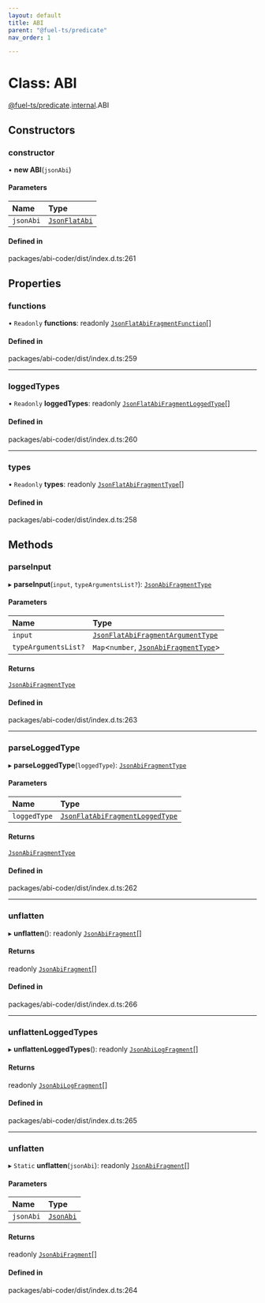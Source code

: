 ```yaml
---
layout: default
title: ABI
parent: "@fuel-ts/predicate"
nav_order: 1

---
```


# Class: ABI

[@fuel-ts/predicate](../index.md).[internal](../namespaces/internal.md).ABI

## Constructors

### constructor

• **new ABI**(`jsonAbi`)

#### Parameters

| Name | Type |
| :------ | :------ |
| `jsonAbi` | [`JsonFlatAbi`](../interfaces/internal-JsonFlatAbi.md) |

#### Defined in

packages/abi-coder/dist/index.d.ts:261

## Properties

### functions

• `Readonly` **functions**: readonly [`JsonFlatAbiFragmentFunction`](../interfaces/internal-JsonFlatAbiFragmentFunction.md)[]

#### Defined in

packages/abi-coder/dist/index.d.ts:259

___

### loggedTypes

• `Readonly` **loggedTypes**: readonly [`JsonFlatAbiFragmentLoggedType`](../interfaces/internal-JsonFlatAbiFragmentLoggedType.md)[]

#### Defined in

packages/abi-coder/dist/index.d.ts:260

___

### types

• `Readonly` **types**: readonly [`JsonFlatAbiFragmentType`](../interfaces/internal-JsonFlatAbiFragmentType.md)[]

#### Defined in

packages/abi-coder/dist/index.d.ts:258

## Methods

### parseInput

▸ **parseInput**(`input`, `typeArgumentsList?`): [`JsonAbiFragmentType`](../interfaces/internal-JsonAbiFragmentType.md)

#### Parameters

| Name | Type |
| :------ | :------ |
| `input` | [`JsonFlatAbiFragmentArgumentType`](../interfaces/internal-JsonFlatAbiFragmentArgumentType.md) |
| `typeArgumentsList?` | `Map`<`number`, [`JsonAbiFragmentType`](../interfaces/internal-JsonAbiFragmentType.md)\> |

#### Returns

[`JsonAbiFragmentType`](../interfaces/internal-JsonAbiFragmentType.md)

#### Defined in

packages/abi-coder/dist/index.d.ts:263

___

### parseLoggedType

▸ **parseLoggedType**(`loggedType`): [`JsonAbiFragmentType`](../interfaces/internal-JsonAbiFragmentType.md)

#### Parameters

| Name | Type |
| :------ | :------ |
| `loggedType` | [`JsonFlatAbiFragmentLoggedType`](../interfaces/internal-JsonFlatAbiFragmentLoggedType.md) |

#### Returns

[`JsonAbiFragmentType`](../interfaces/internal-JsonAbiFragmentType.md)

#### Defined in

packages/abi-coder/dist/index.d.ts:262

___

### unflatten

▸ **unflatten**(): readonly [`JsonAbiFragment`](../interfaces/internal-JsonAbiFragment.md)[]

#### Returns

readonly [`JsonAbiFragment`](../interfaces/internal-JsonAbiFragment.md)[]

#### Defined in

packages/abi-coder/dist/index.d.ts:266

___

### unflattenLoggedTypes

▸ **unflattenLoggedTypes**(): readonly [`JsonAbiLogFragment`](../interfaces/internal-JsonAbiLogFragment.md)[]

#### Returns

readonly [`JsonAbiLogFragment`](../interfaces/internal-JsonAbiLogFragment.md)[]

#### Defined in

packages/abi-coder/dist/index.d.ts:265

___

### unflatten

▸ `Static` **unflatten**(`jsonAbi`): readonly [`JsonAbiFragment`](../interfaces/internal-JsonAbiFragment.md)[]

#### Parameters

| Name | Type |
| :------ | :------ |
| `jsonAbi` | [`JsonAbi`](../namespaces/internal.md#jsonabi) |

#### Returns

readonly [`JsonAbiFragment`](../interfaces/internal-JsonAbiFragment.md)[]

#### Defined in

packages/abi-coder/dist/index.d.ts:264
